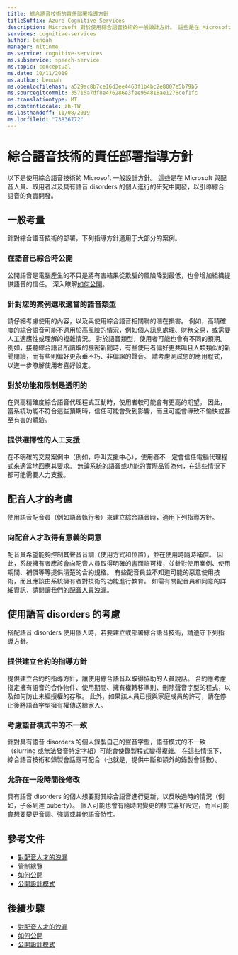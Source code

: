 ```yaml
---
title: 綜合語音技術的責任部署指導方針
titleSuffix: Azure Cognitive Services
description: Microsoft 對於使用綜合語音技術的一般設計方針。 這些是在 Microsoft 與語音 disorders 共同進行的研究中開發，以引導綜合語音的負責開發人員。
services: cognitive-services
author: benoah
manager: nitinme
ms.service: cognitive-services
ms.subservice: speech-service
ms.topic: conceptual
ms.date: 10/11/2019
ms.author: benoah
ms.openlocfilehash: a529ac8b7ce16d3ee4463f1b4bc2e8007e5b79b5
ms.sourcegitcommit: 35715a7df8e476286e3fee954818ae1278cef1fc
ms.translationtype: MT
ms.contentlocale: zh-TW
ms.lasthandoff: 11/08/2019
ms.locfileid: "73836772"
---
```

# <a name="guidelines-for-responsible-deployment-of-synthetic-voice-technology"></a>綜合語音技術的責任部署指導方針
以下是使用綜合語音技術的 Microsoft 一般設計方針。 這些是在 Microsoft 與配音人員、取用者以及具有語音 disorders 的個人進行的研究中開發，以引導綜合語音的負責開發。

## <a name="general-considerations"></a>一般考量
針對綜合語音技術的部署，下列指導方針適用于大部分的案例。

### <a name="disclose-when-the-voice-is-synthetic"></a>在語音已綜合時公開
公開語音是電腦產生的不只是將有害結果從欺騙的風險降到最低，也會增加組織提供語音的信任。 深入瞭解[如何公開](concepts-disclosure-guidelines.md)。

### <a name="select-appropriate-voice-types-for-your-scenario"></a>針對您的案例選取適當的語音類型
請仔細考慮使用的內容，以及與使用綜合語音相關聯的潛在損害。 例如，高精確度的綜合語音可能不適用於高風險的情況，例如個人訊息處理、財務交易，或需要人工適應性或理解的複雜情況。 對於語音類型，使用者可能也會有不同的預期。 例如，接聽綜合語音所讀取的機密新聞時，有些使用者偏好更共鳴且人類類似的新聞閱讀，而有些則偏好更永垂不朽、非偏誤的聲音。 請考慮測試您的應用程式，以進一步瞭解使用者喜好設定。

### <a name="be-transparent-about-capabilities-and-limitations"></a>對於功能和限制是透明的
在與高精確度綜合語音代理程式互動時，使用者較可能會有更高的期望。 因此，當系統功能不符合這些預期時，信任可能會受到影響，而且可能會導致不愉快或甚至有害的體驗。

### <a name="provide-optional-human-support"></a>提供選擇性的人工支援
在不明確的交易案例中（例如，呼叫支援中心），使用者不一定會信任電腦代理程式來適當地回應其要求。 無論系統的語音或功能的實際品質為何，在這些情況下都可能需要人力支援。

## <a name="considerations-for-voice-talent"></a>配音人才的考慮
使用語音配音員（例如語音執行者）來建立綜合語音時，適用下列指導方針。

### <a name="obtain-meaningful-consent-from-voice-talent"></a>向配音人才取得有意義的同意
配音員希望能夠控制其聲音音調（使用方式和位置），並在使用時隨時補償。 因此，系統擁有者應該會向配音人員取得明確的書面許可權，並針對使用案例、使用期間、補償等等提供清楚的合約規格。 有些配音員並不知道可能的惡意使用技術，而且應該由系統擁有者對技術的功能進行教育。 如需有關配音員和同意的詳細資訊，請閱讀我們[的配音人員洩漏](https://aka.ms/disclosure-voice-talent)。


## <a name="considerations-for-those-with-speech-disorders"></a>使用語音 disorders 的考慮
搭配語音 disorders 使用個人時，若要建立或部署綜合語音技術，請遵守下列指導方針。

### <a name="provide-guidelines-to-establish-contracts"></a>提供建立合約的指導方針
提供建立合約的指導方針，讓使用綜合語音以取得協助的人員說話。 合約應考慮指定擁有語音的合作物件、使用期間、擁有權轉移準則、刪除聲音字型的程式，以及如何防止未經授權的存取。 此外，如果該人員已授與家庭成員的許可，請在停止後將語音字型擁有權傳送給家人。

### <a name="account-for-inconsistencies-in-speech-patterns"></a>考慮語音模式中的不一致
針對具有語音 disorders 的個人錄製自己的聲音字型，語音模式的不一致（slurring 或無法發音特定字組）可能會使錄製程式變得複雜。 在這些情況下，綜合語音技術和錄製會話應可配合（也就是，提供中斷和額外的錄製會話數）。

### <a name="allow-modification-over-time"></a>允許在一段時間後修改
具有語音 disorders 的個人想要對其綜合語音進行更新，以反映過時的情況（例如，子系到達 puberty）。 個人可能也會有隨時間變更的樣式喜好設定，而且可能會想要變更音調、強調或其他語音特性。


## <a name="reference-docs"></a>參考文件

* [對配音人才的洩漏](https://aka.ms/disclosure-voice-talent)
* [管制總覽](concepts-gating-overview.md)
* [如何公開](concepts-disclosure-guidelines.md)
* [公開設計模式](concepts-disclosure-patterns.md)

## <a name="next-steps"></a>後續步驟

* [對配音人才的洩漏](https://aka.ms/disclosure-voice-talent)
* [如何公開](concepts-disclosure-guidelines.md)
* [公開設計模式](concepts-disclosure-patterns.md)
